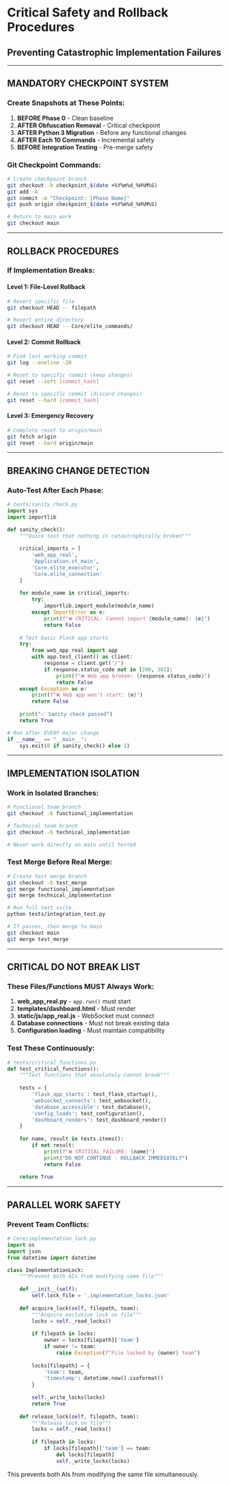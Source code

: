 # Critical Safety and Rollback Procedures
## Preventing Catastrophic Implementation Failures

---

## MANDATORY CHECKPOINT SYSTEM

### Create Snapshots at These Points:

1. **BEFORE Phase 0** - Clean baseline
2. **AFTER Obfuscation Removal** - Critical checkpoint
3. **AFTER Python 3 Migration** - Before any functional changes
4. **AFTER Each 10 Commands** - Incremental safety
5. **BEFORE Integration Testing** - Pre-merge safety

### Git Checkpoint Commands:
```bash
# Create checkpoint branch
git checkout -b checkpoint_$(date +%Y%m%d_%H%M%S)
git add -A
git commit -m "Checkpoint: [Phase Name]"
git push origin checkpoint_$(date +%Y%m%d_%H%M%S)

# Return to main work
git checkout main
```

---

## ROLLBACK PROCEDURES

### If Implementation Breaks:

#### Level 1: File-Level Rollback
```bash
# Revert specific file
git checkout HEAD -- filepath

# Revert entire directory
git checkout HEAD -- Core/elite_commands/
```

#### Level 2: Commit Rollback
```bash
# Find last working commit
git log --oneline -20

# Reset to specific commit (keep changes)
git reset --soft [commit_hash]

# Reset to specific commit (discard changes)
git reset --hard [commit_hash]
```

#### Level 3: Emergency Recovery
```bash
# Complete reset to origin/main
git fetch origin
git reset --hard origin/main
```

---

## BREAKING CHANGE DETECTION

### Auto-Test After Each Phase:
```python
# tests/sanity_check.py
import sys
import importlib

def sanity_check():
    """Quick test that nothing is catastrophically broken"""
    
    critical_imports = [
        'web_app_real',
        'Application.st_main',
        'Core.elite_executor',
        'Core.elite_connection'
    ]
    
    for module_name in critical_imports:
        try:
            importlib.import_module(module_name)
        except ImportError as e:
            print(f"❌ CRITICAL: Cannot import {module_name}: {e}")
            return False
    
    # Test basic Flask app starts
    try:
        from web_app_real import app
        with app.test_client() as client:
            response = client.get('/')
            if response.status_code not in [200, 302]:
                print(f"❌ Web app broken: {response.status_code}")
                return False
    except Exception as e:
        print(f"❌ Web app won't start: {e}")
        return False
    
    print("✅ Sanity check passed")
    return True

# Run after EVERY major change
if __name__ == "__main__":
    sys.exit(0 if sanity_check() else 1)
```

---

## IMPLEMENTATION ISOLATION

### Work in Isolated Branches:
```bash
# Functional team branch
git checkout -b functional_implementation

# Technical team branch  
git checkout -b technical_implementation

# Never work directly on main until tested
```

### Test Merge Before Real Merge:
```bash
# Create test merge branch
git checkout -b test_merge
git merge functional_implementation
git merge technical_implementation

# Run full test suite
python tests/integration_test.py

# If passes, then merge to main
git checkout main
git merge test_merge
```

---

## CRITICAL DO NOT BREAK LIST

### These Files/Functions MUST Always Work:

1. **web_app_real.py** - `app.run()` must start
2. **templates/dashboard.html** - Must render
3. **static/js/app_real.js** - WebSocket must connect
4. **Database connections** - Must not break existing data
5. **Configuration loading** - Must maintain compatibility

### Test These Continuously:
```python
# tests/critical_functions.py
def test_critical_functions():
    """Test functions that absolutely cannot break"""
    
    tests = {
        'flask_app_starts': test_flask_startup(),
        'websocket_connects': test_websocket(),
        'database_accessible': test_database(),
        'config_loads': test_configuration(),
        'dashboard_renders': test_dashboard_render()
    }
    
    for name, result in tests.items():
        if not result:
            print(f"❌ CRITICAL FAILURE: {name}")
            print("DO NOT CONTINUE - ROLLBACK IMMEDIATELY")
            return False
    
    return True
```

---

## PARALLEL WORK SAFETY

### Prevent Team Conflicts:

```python
# Core/implementation_lock.py
import os
import json
from datetime import datetime

class ImplementationLock:
    """Prevent both AIs from modifying same file"""
    
    def __init__(self):
        self.lock_file = '.implementation_locks.json'
        
    def acquire_lock(self, filepath, team):
        """Acquire exclusive lock on file"""
        locks = self._read_locks()
        
        if filepath in locks:
            owner = locks[filepath]['team']
            if owner != team:
                raise Exception(f"File locked by {owner} team")
        
        locks[filepath] = {
            'team': team,
            'timestamp': datetime.now().isoformat()
        }
        
        self._write_locks(locks)
        return True
    
    def release_lock(self, filepath, team):
        """Release lock on file"""
        locks = self._read_locks()
        
        if filepath in locks:
            if locks[filepath]['team'] == team:
                del locks[filepath]
                self._write_locks(locks)
```

This prevents both AIs from modifying the same file simultaneously.